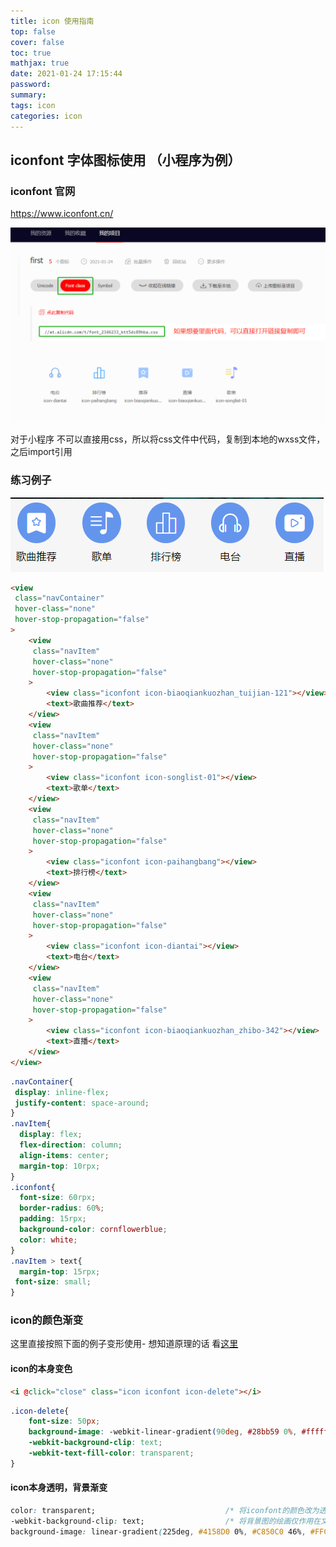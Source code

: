 ```yaml
---
title: icon 使用指南
top: false
cover: false
toc: true
mathjax: true
date: 2021-01-24 17:15:44
password:
summary:
tags: icon
categories: icon
---
```


## iconfont 字体图标使用 （小程序为例）

### iconfont 官网

https://www.iconfont.cn/

![](icon-guide/image-20210124175151329.png)

对于小程序 不可以直接用css，所以将css文件中代码，复制到本地的wxss文件，之后import引用

### 练习例子

![](icon-guide/image-20210124182457473.png)

```html
<view
 class="navContainer"
 hover-class="none"
 hover-stop-propagation="false"
>
	<view
	 class="navItem"
	 hover-class="none"
	 hover-stop-propagation="false"
	>
		<view class="iconfont icon-biaoqiankuozhan_tuijian-121"></view>
		<text>歌曲推荐</text>
	</view>
	<view
	 class="navItem"
	 hover-class="none"
	 hover-stop-propagation="false"
	>
		<view class="iconfont icon-songlist-01"></view>
		<text>歌单</text>
	</view>
	<view
	 class="navItem"
	 hover-class="none"
	 hover-stop-propagation="false"
	>
		<view class="iconfont icon-paihangbang"></view>
		<text>排行榜</text>
	</view>
	<view
	 class="navItem"
	 hover-class="none"
	 hover-stop-propagation="false"
	>
		<view class="iconfont icon-diantai"></view>
		<text>电台</text>
	</view>
	<view
	 class="navItem"
	 hover-class="none"
	 hover-stop-propagation="false"
	>
		<view class="iconfont icon-biaoqiankuozhan_zhibo-342"></view>
		<text>直播</text>
	</view>
</view>
```

```css
.navContainer{
 display: inline-flex;
 justify-content: space-around;
}
.navItem{
  display: flex;
  flex-direction: column;
  align-items: center;
  margin-top: 10rpx;
}
.iconfont{
  font-size: 60rpx;
  border-radius: 60%;
  padding: 15rpx;
  background-color: cornflowerblue;
  color: white;
}
.navItem > text{
  margin-top: 15rpx;
 font-size: small;
}
```

### icon的颜色渐变

这里直接按照下面的例子变形使用- 想知道原理的话 看[这里](https://www.sohu.com/a/169212424_575744)

#### icon的本身变色

```html
<i @click="close" class="icon iconfont icon-delete"></i>
```

```css
.icon-delete{
    font-size: 50px;
    background-image: -webkit-linear-gradient(90deg, #28bb59 0%, #ffffff 94%);
    -webkit-background-clip: text;
    -webkit-text-fill-color: transparent;
}
```

#### icon本身透明，背景渐变

```css
color: transparent;                             /* 将iconfont的颜色改为透明 */
-webkit-background-clip: text;                  /* 将背景图的绘画仅作用在文字上 */
background-image: linear-gradient(225deg, #4158D0 0%, #C850C0 46%, #FFCC70 100%);     /* 你的渐变色 */
```

